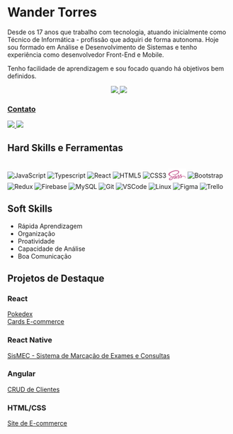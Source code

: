 # Wander Torres 

Desde os 17 anos que trabalho com tecnologia, atuando inicialmente como Técnico de Informática - profissão que adquiri de forma autonoma. Hoje sou formado em Análise e Desenvolvimento de Sistemas e tenho experiência como desenvolvedor Front-End e Mobile.

Tenho facilidade de aprendizagem e sou focado quando há objetivos bem definidos.

<div align="center">
  <a href="https://github.com/wandertorres">
  <img height="180em" src="https://github-readme-stats.vercel.app/api?username=wandertorres&show_icons=true&theme=dark&include_all_commits=true&count_private=true"/>
  <img height="180em" src="https://github-readme-stats.vercel.app/api/top-langs/?username=wandertorres&layout=compact&langs_count=7&theme=dark"/>
</div>
  
### Contato
  
<a href="https://www.linkedin.com/in/wandertorres/" target="_blank">
  <img src="https://img.shields.io/badge/-LinkedIn-%230077B5?style=for-the-badge&logo=linkedin&logoColor=white" target="_blank" />
</a>  
<a href="mailto:wanderats@gmail.com">
  <img src="https://img.shields.io/badge/-Gmail-%23333?style=for-the-badge&logo=gmail&logoColor=red" target="_blank">
</a>

## Hard Skills e Ferramentas
<div style="display: inline_block"><br>
  <img align="center" src="https://icongr.am/devicon/javascript-original.svg?size=35&color=currentColor" alt="JavaScript" width="40" height="30" />
  <img align="center" src="https://icongr.am/devicon/typescript-original.svg?size=40&color=ffffff" alt="Typescript" width="40" height="30" />
  <img align="center" src="https://icongr.am/devicon/react-original-wordmark.svg?size=40&color=currentColor" alt="React" width="40" height="30" />
  <img align="center" src="https://icongr.am/devicon/html5-original-wordmark.svg?size=40&color=currentColor" alt="HTML5" width="40" height="30" />
  <img align="center" src="https://icongr.am/devicon/css3-original-wordmark.svg?size=40&color=currentColor" alt="CSS3" width="40" height="30" />
  <img align="center" src="https://raw.githubusercontent.com/devicons/devicon/master/icons/sass/sass-original.svg" alt="Sass" width="40" height="30" />
  <img align="center" src="https://icongr.am/devicon/bootstrap-plain-wordmark.svg?size=40&color=ffffff" alt="Bootstrap" width="40" height="30" />
  <img align="center" src="https://cdn.jsdelivr.net/gh/devicons/devicon/icons/redux/redux-original.svg"  alt="Redux" width="40" height="30" />
  <img align="center" src="https://cdn.jsdelivr.net/gh/devicons/devicon/icons/firebase/firebase-plain.svg" alt="Firebase" width="40" height="30" />
  <img align="center" src="https://cdn.jsdelivr.net/gh/devicons/devicon/icons/mysql/mysql-original.svg" alt="MySQL" width="40" height="30" />
  <img align="center" src="https://cdn.jsdelivr.net/gh/devicons/devicon/icons/git/git-original.svg" alt="Git" width="40" height="30" />
  <img align="center" src="https://cdn.jsdelivr.net/gh/devicons/devicon/icons/vscode/vscode-original.svg" alt="VSCode" width="40" height="30" />
  <img align="center" src="https://icongr.am/devicon/linux-original.svg?size=40&color=currentColor" alt="Linux" width="40" height="30" />
  <img align="center" src="https://www.vectorlogo.zone/logos/figma/figma-icon.svg" alt="Figma" width="40" height="30" />
  <img align="center" src="https://cdn.jsdelivr.net/gh/devicons/devicon/icons/trello/trello-plain.svg" alt="Trello" width="40" height="30" />
</div>
  
## Soft Skills
- Rápida Aprendizagem
- Organização
- Proatividade
- Capacidade de Análise
- Boa Comunicação
  
## Projetos de Destaque
### React
  [Pokedex](https://github.com/wandertorres/pokemom-list)<br />
  [Cards E-commerce](https://github.com/wandertorres/cards-ecommerce)
  
### React Native
  [SisMEC - Sistema de Marcação de Exames e Consultas](https://github.com/wandertorres/SisMEC)

### Angular
  [CRUD de Clientes](https://github.com/wandertorres/client-list)
  
### HTML/CSS
  [Site de E-commerce](https://github.com/wandertorres/ecommerce)
